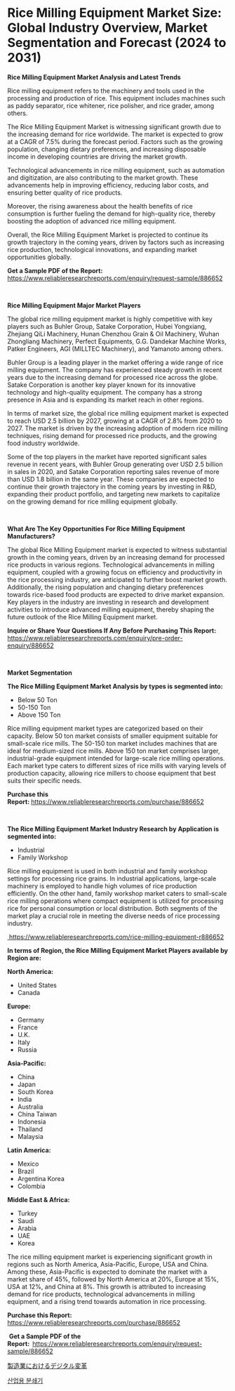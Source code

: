 <p><h1>Rice Milling Equipment Market Size: Global Industry Overview, Market Segmentation and Forecast (2024 to 2031)</h1></p><p><strong>Rice Milling Equipment Market Analysis and Latest Trends</strong></p>
<p><p>Rice milling equipment refers to the machinery and tools used in the processing and production of rice. This equipment includes machines such as paddy separator, rice whitener, rice polisher, and rice grader, among others.</p><p>The Rice Milling Equipment Market is witnessing significant growth due to the increasing demand for rice worldwide. The market is expected to grow at a CAGR of 7.5% during the forecast period. Factors such as the growing population, changing dietary preferences, and increasing disposable income in developing countries are driving the market growth.</p><p>Technological advancements in rice milling equipment, such as automation and digitization, are also contributing to the market growth. These advancements help in improving efficiency, reducing labor costs, and ensuring better quality of rice products.</p><p>Moreover, the rising awareness about the health benefits of rice consumption is further fueling the demand for high-quality rice, thereby boosting the adoption of advanced rice milling equipment.</p><p>Overall, the Rice Milling Equipment Market is projected to continue its growth trajectory in the coming years, driven by factors such as increasing rice production, technological innovations, and expanding market opportunities globally.</p></p>
<p><strong>Get a Sample PDF of the Report:&nbsp;</strong> <a href="https://www.reliableresearchreports.com/enquiry/request-sample/886652">https://www.reliableresearchreports.com/enquiry/request-sample/886652</a></p>
<p>&nbsp;</p>
<p><strong>Rice Milling Equipment Major Market Players</strong></p>
<p><p>The global rice milling equipment market is highly competitive with key players such as Buhler Group, Satake Corporation, Hubei Yongxiang, Zhejiang QiLi Machinery, Hunan Chenzhou Grain & Oil Machinery, Wuhan Zhongliang Machinery, Perfect Equipments, G.G. Dandekar Machine Works, Patker Engineers, AGI (MILLTEC Machinery), and Yamanoto among others.</p><p>Buhler Group is a leading player in the market offering a wide range of rice milling equipment. The company has experienced steady growth in recent years due to the increasing demand for processed rice across the globe. Satake Corporation is another key player known for its innovative technology and high-quality equipment. The company has a strong presence in Asia and is expanding its market reach in other regions.</p><p>In terms of market size, the global rice milling equipment market is expected to reach USD 2.5 billion by 2027, growing at a CAGR of 2.8% from 2020 to 2027. The market is driven by the increasing adoption of modern rice milling techniques, rising demand for processed rice products, and the growing food industry worldwide.</p><p>Some of the top players in the market have reported significant sales revenue in recent years, with Buhler Group generating over USD 2.5 billion in sales in 2020, and Satake Corporation reporting sales revenue of more than USD 1.8 billion in the same year. These companies are expected to continue their growth trajectory in the coming years by investing in R&D, expanding their product portfolio, and targeting new markets to capitalize on the growing demand for rice milling equipment globally.</p></p>
<p>&nbsp;</p>
<p><strong>What Are The Key Opportunities For Rice Milling Equipment Manufacturers?</strong></p>
<p><p>The global Rice Milling Equipment market is expected to witness substantial growth in the coming years, driven by an increasing demand for processed rice products in various regions. Technological advancements in milling equipment, coupled with a growing focus on efficiency and productivity in the rice processing industry, are anticipated to further boost market growth. Additionally, the rising population and changing dietary preferences towards rice-based food products are expected to drive market expansion. Key players in the industry are investing in research and development activities to introduce advanced milling equipment, thereby shaping the future outlook of the Rice Milling Equipment market.</p></p>
<p><strong>Inquire or Share Your Questions If Any Before Purchasing This Report:</strong> <a href="https://www.reliableresearchreports.com/enquiry/pre-order-enquiry/886652">https://www.reliableresearchreports.com/enquiry/pre-order-enquiry/886652</a></p>
<p>&nbsp;</p>
<p><strong>Market Segmentation</strong></p>
<p><strong>The Rice Milling Equipment Market Analysis by types is segmented into:</strong></p>
<p><ul><li>Below 50 Ton</li><li>50-150 Ton</li><li>Above 150 Ton</li></ul></p>
<p><p>Rice milling equipment market types are categorized based on their capacity. Below 50 ton market consists of smaller equipment suitable for small-scale rice mills. The 50-150 ton market includes machines that are ideal for medium-sized rice mills. Above 150 ton market comprises larger, industrial-grade equipment intended for large-scale rice milling operations. Each market type caters to different sizes of rice mills with varying levels of production capacity, allowing rice millers to choose equipment that best suits their specific needs.</p></p>
<p><strong>Purchase this Report:&nbsp;</strong><a href="https://www.reliableresearchreports.com/purchase/886652">https://www.reliableresearchreports.com/purchase/886652</a></p>
<p>&nbsp;</p>
<p><strong>The Rice Milling Equipment Market Industry Research by Application is segmented into:</strong></p>
<p><ul><li>Industrial</li><li>Family Workshop</li></ul></p>
<p><p>Rice milling equipment is used in both industrial and family workshop settings for processing rice grains. In industrial applications, large-scale machinery is employed to handle high volumes of rice production efficiently. On the other hand, family workshop market caters to small-scale rice milling operations where compact equipment is utilized for processing rice for personal consumption or local distribution. Both segments of the market play a crucial role in meeting the diverse needs of rice processing industry.</p></p>
<p><a href="https://www.reliableresearchreports.com/rice-milling-equipment-r886652">&nbsp;https://www.reliableresearchreports.com/rice-milling-equipment-r886652</a></p>
<p><strong>In terms of Region, the Rice Milling Equipment Market Players available by Region are:</strong></p>
<p>
    <p> <strong> North America: </strong>
        <ul>
            <li>United States</li>
            <li>Canada</li>
        </ul>
        </p> 
    <p> <strong> Europe: </strong>
        <ul>
            <li>Germany</li>
            <li>France</li>
            <li>U.K.</li>
            <li>Italy</li>
            <li>Russia</li>
        </ul>
        </p> 
    <p> <strong> Asia-Pacific: </strong>
        <ul>
            <li>China</li>
            <li>Japan</li>
            <li>South Korea</li>
            <li>India</li>
            <li>Australia</li>
            <li>China Taiwan</li>
            <li>Indonesia</li>
            <li>Thailand</li>
            <li>Malaysia</li>
        </ul>
        </p> 
    <p> <strong> Latin America: </strong>
        <ul>
            <li>Mexico</li>
            <li>Brazil</li>
            <li>Argentina Korea</li>
            <li>Colombia</li>
        </ul>
        </p> 
    <p> <strong> Middle East & Africa: </strong>
        <ul>
            <li>Turkey</li>
            <li>Saudi</li>
            <li>Arabia</li>
            <li>UAE</li>
            <li>Korea</li>
        </ul>
    </p>
    </p>
<p><p>The rice milling equipment market is experiencing significant growth in regions such as North America, Asia-Pacific, Europe, USA and China. Among these, Asia-Pacific is expected to dominate the market with a market share of 45%, followed by North America at 20%, Europe at 15%, USA at 12%, and China at 8%. This growth is attributed to increasing demand for rice products, technological advancements in milling equipment, and a rising trend towards automation in rice processing.</p></p>
<p><strong>Purchase this Report: </strong><a href="https://www.reliableresearchreports.com/purchase/886652">https://www.reliableresearchreports.com/purchase/886652</a></p>
<p>&nbsp;<strong>Get a Sample PDF of the Report:&nbsp;&nbsp;</strong><a href="https://www.reliableresearchreports.com/enquiry/request-sample/886652">https://www.reliableresearchreports.com/enquiry/request-sample/886652</a></p>
<p><strong></strong></p>
<p><p><a href="https://medium.com/@lucasrandall2020/%E8%A3%BD%E9%80%A0%E6%A5%AD%E3%81%AB%E3%81%8A%E3%81%91%E3%82%8B%E3%83%87%E3%82%B8%E3%82%BF%E3%83%AB%E5%A4%89%E9%9D%A9%E3%81%AE%E5%B8%82%E5%A0%B4%E5%88%86%E6%9E%90-%E3%81%9D%E3%81%AEcagr-%E5%B8%82%E5%A0%B4%E3%82%BB%E3%82%B0%E3%83%A1%E3%83%B3%E3%83%86%E3%83%BC%E3%82%B7%E3%83%A7%E3%83%B3-%E3%81%8A%E3%82%88%E3%81%B3%E3%82%B0%E3%83%AD%E3%83%BC%E3%83%90%E3%83%AB%E7%94%A3%E6%A5%AD%E6%A6%82%E8%A6%81-d0a338eab9da">製造業におけるデジタル変革</a></p><p><a href="https://medium.com/@leeusso5656/%EC%82%B0%EC%97%85-%EB%AF%BC%EC%84%9C-%EC%8B%9C%EC%9E%A5-%EA%B7%9C%EB%AA%A8-%EC%8B%9C%EC%9E%A5-%EC%A0%84%EB%A7%9D-%EB%B0%8F-%EC%8B%9C%EC%9E%A5-%EC%98%88%EC%B8%A1-2024%EB%85%84%EB%B6%80%ED%84%B0-2031%EB%85%84%EA%B9%8C%EC%A7%80-9172ac0e59d6">산업용 분쇄기</a></p></p>